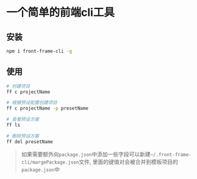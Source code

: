 # 一个简单的前端cli工具


## 安装

```sh
npm i front-frame-cli -g
```

## 使用

```sh 
# 创建项目
ff c projectName

# 根据预设配置创建项目
ff c projectName -p presetName

# 查看预设方案
ff ls

# 删除预设方案
ff del presetName
```

> 如果需要额外向`package.json`中添加一些字段可以新建`~/.front-frame-cli/margePackage.json`文件, 里面的键值对会被合并到模板项目的`package.json`中
